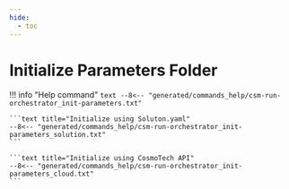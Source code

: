 ```yaml
---
hide:
  - toc
---
```

# Initialize Parameters Folder

!!! info "Help command"
    ```text
    --8<-- "generated/commands_help/csm-run-orchestrator_init-parameters.txt"
    ```

    ```text title="Initialize using Soluton.yaml"
    --8<-- "generated/commands_help/csm-run-orchestrator_init-parameters_solution.txt"
    ```

    ```text title="Initialize using CosmoTech API"
    --8<-- "generated/commands_help/csm-run-orchestrator_init-parameters_cloud.txt"
    ```

